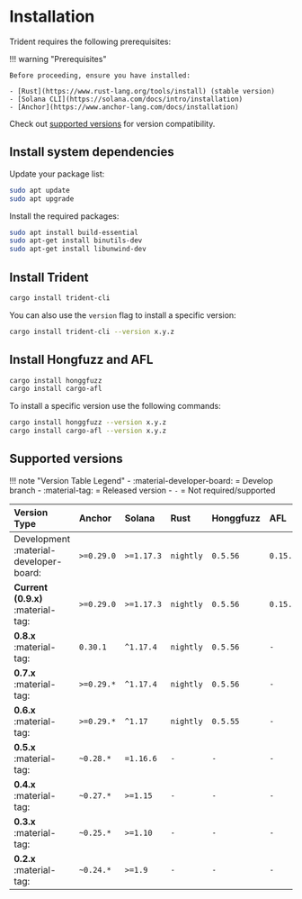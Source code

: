 # Installation

Trident requires the following prerequisites:

!!! warning "Prerequisites"

    Before proceeding, ensure you have installed:

    - [Rust](https://www.rust-lang.org/tools/install) (stable version)
    - [Solana CLI](https://solana.com/docs/intro/installation)
    - [Anchor](https://www.anchor-lang.com/docs/installation)

  Check out [supported versions](#supported-versions) for version compatibility.

## Install system dependencies

Update your package list:

```bash
sudo apt update
sudo apt upgrade
```
Install the required packages:
```bash
sudo apt install build-essential
sudo apt-get install binutils-dev
sudo apt-get install libunwind-dev
```

## Install Trident

```bash
cargo install trident-cli
```

You can also use the `version` flag to install a specific version:
```bash
cargo install trident-cli --version x.y.z
```

## Install Hongfuzz and AFL

```bash
cargo install honggfuzz
cargo install cargo-afl
```
To install a specific version use the following commands:
```bash
cargo install honggfuzz --version x.y.z
cargo install cargo-afl --version x.y.z
```



## Supported versions

!!! note "Version Table Legend"
    - :material-developer-board: = Develop branch
    - :material-tag: = Released version
    - `-` = Not required/supported

| **Version Type** | **Anchor** | **Solana** | **Rust** | **Honggfuzz** | **AFL** |
|:----------------|:-----------|:-----------|:---------|:--------------|:---------|
| Development :material-developer-board: | `>=0.29.0` | `>=1.17.3` | `nightly` | `0.5.56` | `0.15.11` |
| **Current (0.9.x)** :material-tag: | `>=0.29.0` | `>=1.17.3` | `nightly` | `0.5.56` | `0.15.11` |
| **0.8.x** :material-tag: | `0.30.1` | `^1.17.4` | `nightly` | `0.5.56` | `-` |
| **0.7.x** :material-tag: | `>=0.29.*` | `^1.17.4` | `nightly` | `0.5.56` | `-` |
| **0.6.x** :material-tag: | `>=0.29.*` | `^1.17` | `nightly` | `0.5.55` | `-` |
| **0.5.x** :material-tag: | `~0.28.*` | `=1.16.6` | `-` | `-` | `-` |
| **0.4.x** :material-tag: | `~0.27.*` | `>=1.15` | `-` | `-` | `-` |
| **0.3.x** :material-tag: | `~0.25.*` | `>=1.10` | `-` | `-` | `-` |
| **0.2.x** :material-tag: | `~0.24.*` | `>=1.9` | `-` | `-` | `-` |
